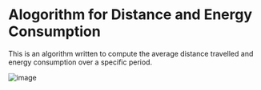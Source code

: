 # Alogorithm for Distance and Energy Consumption
This is an algorithm written to compute the average distance travelled and energy consumption over a specific period.

![image](https://user-images.githubusercontent.com/93281166/180408619-d13a8ae5-1504-4c5b-b21d-a9cea280d6d8.png)
